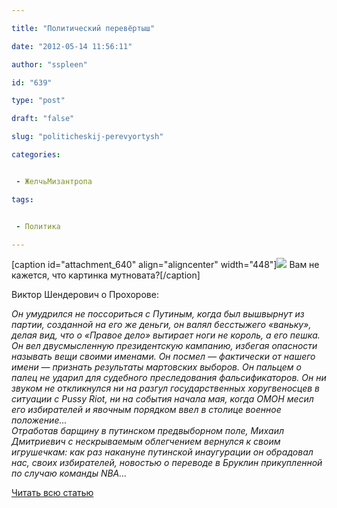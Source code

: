 ```yaml
---

title: "Политический перевёртыш"

date: "2012-05-14 11:56:11"

author: "sspleen"

id: "639"

type: "post"

draft: "false"

slug: "politicheskij-perevyortysh"

categories:


 - ЖелчьМизантропа

tags:


 - Политика

---
```

\[caption id="attachment\_640" align="aligncenter" width="448"\][![](/uploads/2012/05/Правое-дело.jpg)](/2012/05/politicheskij-perevyortysh/pravoe-delo/) Вам не кажется, что картинка мутновата?\[/caption\]  
  
Виктор Шендерович о Прохорове:  
  
_Он умудрился не поссориться с Путиным, когда был вышвырнут из партии, созданной на его же деньги, он валял бесстыжего «ваньку», делая вид, что о «Правое дело» вытирает ноги не король, а его пешка. Он вел двусмысленную президентскую кампанию, избегая опасности называть вещи своими именами. Он посмел — фактически от нашего имени — признать результаты мартовских выборов. Он пальцем о палец не ударил для судебного преследования фальсификаторов. Он ни звуком не откликнулся ни на разгул государственных хоругвеносцев в ситуации с Pussy Riot, ни на события начала мая, когда ОМОН месил его избирателей и явочным порядком ввел в столице военное положение…_   
_Отработав барщину в путинском предвыборном поле, Михаил Дмитриевич с нескрываемым облегчением вернулся к своим игрушечкам: как раз накануне путинской инаугурации он обрадовал нас, своих избирателей, новостью о переводе в Бруклин прикупленной по случаю команды NBA…_  
  
[Читать всю статью](http://www.echo.msk.ru/blog/shenderovich/887659-echo/)